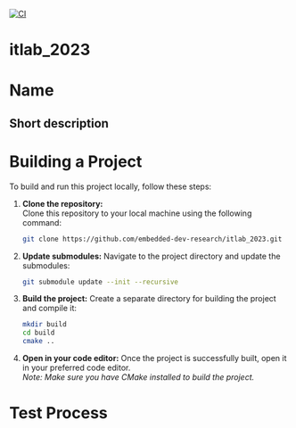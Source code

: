 [![CI](https://github.com/embedded-dev-research/itlab_2023/actions/workflows/ci.yml/badge.svg)](https://github.com/embedded-dev-research/itlab_2023/actions/workflows/ci.yml)

# itlab_2023
# Name
## Short description ##
# **Building a Project**
To build and run this project locally, follow these steps:

1. **Clone the repository:**  
   Clone this repository to your local machine using the following command:
   ```bash
   git clone https://github.com/embedded-dev-research/itlab_2023.git
2. **Update submodules:**
   Navigate to the project directory and update the submodules:
   ```bash
   git submodule update --init --recursive
3. **Build the project:**
   Create a separate directory for building the project and compile it:
   ```bash
   mkdir build
   cd build
   cmake ..
    ```
4. **Open in your code editor:**
   Once the project is successfully built, open it in your preferred code editor.\
   *Note: Make sure you have CMake installed to build the project.*
# Test Process
